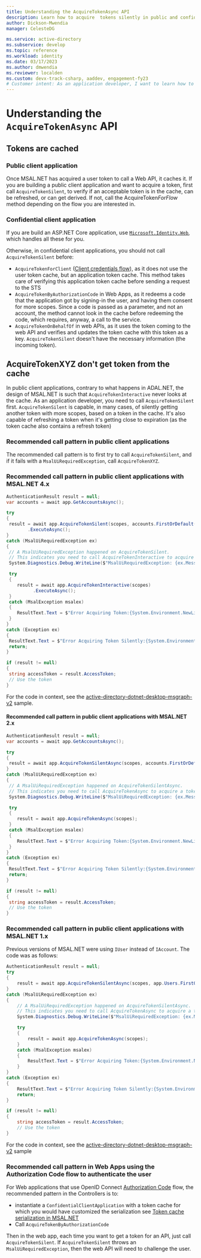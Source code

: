 ```yaml
---
title: Understanding the AcquireTokenAsync API
description: Learn how to acquire  tokens silently in public and confidential client applications using MSAL.NET
author: Dickson-Mwendia
manager: CelesteDG

ms.service: active-directory
ms.subservice: develop
ms.topic: reference
ms.workload: identity
ms.date: 03/17/2023
ms.author: dmwendia
ms.reviewer: localden
ms.custom: devx-track-csharp, aaddev, engagement-fy23
# Customer intent: As an application developer, I want to learn how to acquire tokens silently in public and confidential client applications using MSAL.NET
---
```

# Understanding the `AcquireTokenAsync` API

## Tokens are cached

### Public client application

Once MSAL.NET has acquired a user token to call a Web API, it caches it. If you are building a public client application and want to acquire a token, first call `AcquireTokenSilent`, to verify if an acceptable token is in the cache, can be refreshed, or can get derived. If not, call the AcquireToken*ForFlow* method depending on the flow you are interested in.

### Confidential client application

If you are build an ASP.NET Core application, use [`Microsoft.Identity.Web`](https://github.com/AzureAD/microsoft-identity-web), which handles all these for you.

Otherwise, in confidential client applications, you should not call `AcquireTokenSilent` before:

- `AcquireTokenForClient` ([Client credentials flow](./web-apps-apis/client-credential-flows.md)), as it does not use the user token cache, but an application token cache. This method takes care of verifying this application token cache before sending a request to the STS
- `AcquireTokenByAuthorizationCode` in Web Apps, as it redeems a code that the application got by signing-in the user, and having them consent for more scopes. Since a code is passed as a parameter, and not an account, the method cannot look in the cache before redeeming the code, which requires, anyway, a call to the service.
- `AcquireTokenOnBehalfOf` in web APIs, as it uses the token coming to the web API and verifies and updates the token cache with this token as a key. `AcquireTokenSilent` doesn't have the necessary information (the incoming token).

## AcquireTokenXYZ don't get token from the cache

In public client applications, contrary to what happens in ADAL.NET, the design of MSAL.NET is such that `AcquireTokenInteractive` never looks at the cache. As an application developer, you need to call `AcquireTokenSilent` first. `AcquireTokenSilent` is capable, in many cases, of silently getting another token with more scopes, based on a token in the cache. It's also capable of refreshing a token when it's getting close to expiration (as the token cache also contains a refresh token)

### Recommended call pattern in public client applications

The recommended call pattern is to first try to call `AcquireTokenSilent`, and if it fails with a `MsalUiRequiredException`, call `AcquireTokenXYZ`.

### Recommended call pattern in public client applications with MSAL.NET 4.x

```csharp
AuthenticationResult result = null;
var accounts = await app.GetAccountsAsync();

try
{
 result = await app.AcquireTokenSilent(scopes, accounts.FirstOrDefault())
        .ExecuteAsync();
}
catch (MsalUiRequiredException ex)
{
 // A MsalUiRequiredException happened on AcquireTokenSilent.
 // This indicates you need to call AcquireTokenInteractive to acquire a token
 System.Diagnostics.Debug.WriteLine($"MsalUiRequiredException: {ex.Message}");

 try
 {
    result = await app.AcquireTokenInteractive(scopes)
          .ExecuteAsync();
 }
 catch (MsalException msalex)
 {
    ResultText.Text = $"Error Acquiring Token:{System.Environment.NewLine}{msalex}";
 }
}
catch (Exception ex)
{
 ResultText.Text = $"Error Acquiring Token Silently:{System.Environment.NewLine}{ex}";
 return;
}

if (result != null)
{
 string accessToken = result.AccessToken;
 // Use the token
}
```

For the code in context, see the [active-directory-dotnet-desktop-msgraph-v2](https://github.com/Azure-Samples/active-directory-dotnet-desktop-msgraph-v2/blob/master/active-directory-wpf-msgraph-v2/MainWindow.xaml.cs#L45-L67) sample.

#### Recommended call pattern in public client applications with MSAL.NET 2.x

```csharp
AuthenticationResult result = null;
var accounts = await app.GetAccountsAsync();

try
{
 result = await app.AcquireTokenSilentAsync(scopes, accounts.FirstOrDefault());
}
catch (MsalUiRequiredException ex)
{
 // A MsalUiRequiredException happened on AcquireTokenSilentAsync.
 // This indicates you need to call AcquireTokenAsync to acquire a token
 System.Diagnostics.Debug.WriteLine($"MsalUiRequiredException: {ex.Message}");

 try
 {
    result = await app.AcquireTokenAsync(scopes);
 }
 catch (MsalException msalex)
 {
    ResultText.Text = $"Error Acquiring Token:{System.Environment.NewLine}{msalex}";
 }
}
catch (Exception ex)
{
 ResultText.Text = $"Error Acquiring Token Silently:{System.Environment.NewLine}{ex}";
 return;
}

if (result != null)
{
 string accessToken = result.AccessToken;
 // Use the token
}
```

### Recommended call pattern in public client applications with  MSAL.NET 1.x

Previous versions of MSAL.NET were using `IUser` instead of `IAccount`. The code was as follows:

```csharp
AuthenticationResult result = null;
try
{
    result = await app.AcquireTokenSilentAsync(scopes, app.Users.FirstOrDefault());
}
catch (MsalUiRequiredException ex)
{
    // A MsalUiRequiredException happened on AcquireTokenSilentAsync.
    // This indicates you need to call AcquireTokenAsync to acquire a token
    System.Diagnostics.Debug.WriteLine($"MsalUiRequiredException: {ex.Message}");

    try
    {
        result = await app.AcquireTokenAsync(scopes);
    }
    catch (MsalException msalex)
    {
        ResultText.Text = $"Error Acquiring Token:{System.Environment.NewLine}{msalex}";
    }
}
catch (Exception ex)
{
    ResultText.Text = $"Error Acquiring Token Silently:{System.Environment.NewLine}{ex}";
    return;
}

if (result != null)
{
    string accessToken = result.AccessToken;
    // Use the token
}

```

For the code in context, see the [active-directory-dotnet-desktop-msgraph-v2](https://github.com/Azure-Samples/active-directory-dotnet-desktop-msgraph-v2/blob/master/active-directory-wpf-msgraph-v2/MainWindow.xaml.cs#L45-L67) sample

### Recommended call pattern in Web Apps using the Authorization Code flow to authenticate the user

For Web applications that use OpenID Connect [Authorization Code](./web-apps-apis/authorization-codes.md) flow, the recommended pattern in the Controllers is to:

- instantiate a `ConfidentialClientApplication` with a token cache for which you would have customized the serialization see [Token cache serialization in MSAL.NET](/azure/active-directory/develop/msal-net-token-cache-serialization?tabs=aspnet)
- Call `AcquireTokenByAuthorizationCode`

Then in the web app, each time you want to get a token for an API, just call `AcquireTokenSilent`. If `AcquireTokenSilent` throws an `MsalUiRequiredException`, then the web API will need to challenge the user.
